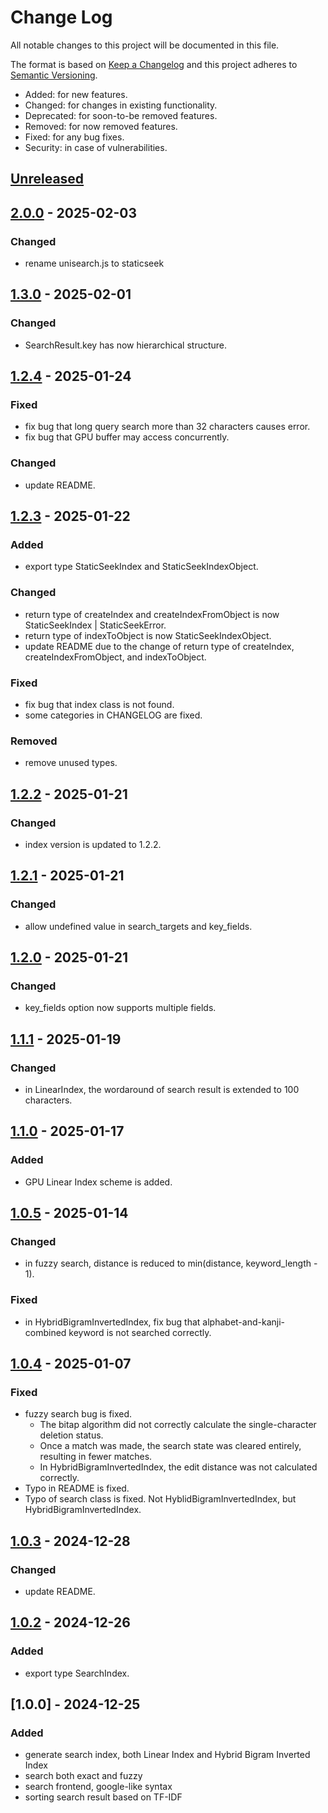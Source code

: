# Change Log
All notable changes to this project will be documented in this file.

The format is based on [Keep a Changelog](http://keepachangelog.com/)
and this project adheres to [Semantic Versioning](http://semver.org/).

- Added: for new features.
- Changed: for changes in existing functionality.
- Deprecated: for soon-to-be removed features.
- Removed: for now removed features.
- Fixed: for any bug fixes.
- Security: in case of vulnerabilities.

## [Unreleased]

## [2.0.0] - 2025-02-03
### Changed
- rename unisearch.js to staticseek

## [1.3.0] - 2025-02-01
### Changed
- SearchResult.key has now hierarchical structure.

## [1.2.4] - 2025-01-24
### Fixed
- fix bug that long query search more than 32 characters causes error.
- fix bug that GPU buffer may access concurrently.

### Changed
- update README.

## [1.2.3] - 2025-01-22
### Added
- export type StaticSeekIndex and StaticSeekIndexObject.

### Changed
- return type of createIndex and createIndexFromObject is now StaticSeekIndex | StaticSeekError.
- return type of indexToObject is now StaticSeekIndexObject.
- update README due to the change of return type of createIndex, createIndexFromObject, and indexToObject.

### Fixed
- fix bug that index class is not found.
- some categories in CHANGELOG are fixed.

### Removed
- remove unused types.

## [1.2.2] - 2025-01-21
### Changed
- index version is updated to 1.2.2.

## [1.2.1] - 2025-01-21
### Changed
- allow undefined value in search_targets and key_fields.

## [1.2.0] - 2025-01-21
### Changed
- key_fields option now supports multiple fields.

## [1.1.1] - 2025-01-19
### Changed
- in LinearIndex, the wordaround of search result is extended to 100 characters.

## [1.1.0] - 2025-01-17
### Added
- GPU Linear Index scheme is added.

## [1.0.5] - 2025-01-14
### Changed
- in fuzzy search, distance is reduced to min(distance, keyword_length - 1).

### Fixed
- in HybridBigramInvertedIndex, fix bug that alphabet-and-kanji-combined keyword is not searched correctly.

## [1.0.4] - 2025-01-07
### Fixed
- fuzzy search bug is fixed.
  - The bitap algorithm did not correctly calculate the single-character deletion status.
  - Once a match was made, the search state was cleared entirely, resulting in fewer matches.
  - In HybridBigramInvertedIndex, the edit distance was not calculated correctly. 
- Typo in README is fixed.
- Typo of search class is fixed. Not HyblidBigramInvertedIndex, but HybridBigramInvertedIndex.

## [1.0.3] - 2024-12-28
### Changed
- update README.

## [1.0.2] - 2024-12-26
### Added
- export type SearchIndex.

## [1.0.0] - 2024-12-25
### Added
- generate search index, both Linear Index and Hybrid Bigram Inverted Index
- search both exact and fuzzy
- search frontend, google-like syntax
- sorting search result based on TF-IDF

[Unreleased]: https://github.com/osawa-naotaka/staticseek/compare/v2.0.0...HEAD
[2.0.0]: https://github.com/osawa-naotaka/staticseek/compare/v1.3.0...v2.0.0
[1.3.0]: https://github.com/osawa-naotaka/staticseek/compare/v1.2.4...v1.3.0
[1.2.4]: https://github.com/osawa-naotaka/staticseek/compare/v1.2.3...v1.2.4
[1.2.3]: https://github.com/osawa-naotaka/staticseek/compare/v1.2.2...v1.2.3
[1.2.2]: https://github.com/osawa-naotaka/staticseek/compare/v1.2.1...v1.2.2
[1.2.1]: https://github.com/osawa-naotaka/staticseek/compare/v1.2.0...v1.2.1
[1.2.0]: https://github.com/osawa-naotaka/staticseek/compare/v1.1.1...v1.2.0
[1.1.1]: https://github.com/osawa-naotaka/staticseek/compare/v1.1.0...v1.1.1
[1.1.0]: https://github.com/osawa-naotaka/staticseek/compare/v1.0.5...v1.1.0
[1.0.5]: https://github.com/osawa-naotaka/staticseek/compare/v1.0.4...v1.0.5
[1.0.4]: https://github.com/osawa-naotaka/staticseek/compare/v1.0.3...v1.0.4
[1.0.3]: https://github.com/osawa-naotaka/staticseek/compare/v1.0.2...v1.0.3
[1.0.2]: https://github.com/osawa-naotaka/staticseek/compare/v1.0.0...v1.0.2
